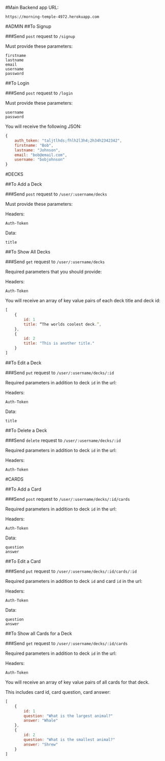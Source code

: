 #Main Backend app URL:

`https://morning-temple-4972.herokuapp.com`

#ADMIN
##To Signup

###Send `post` request to `/signup`

Must provide these parameters:

```
firstname
lastname
email
username
password
```

##To Login

###Send `post` request to `/login`

Must provide these parameters:

```
username
password
```

You will receive the following JSON:

```javascript
{ 
	auth_token: "taljtlhds;fhlh2l3h4;2h34h2342342",
	firstname: "Bob",
	lastname: "Johnson",
	email: "bob@email.com",
	username: "bobjohnson"
}
```

#DECKS

##To Add a Deck

###Send `post` request to `/user/:username/decks`

Must provide these parameters:

Headers:

```
Auth-Token
```

Data:

```
title
```

##To Show All Decks

###Send `get` request to `/user/:username/decks`

Required parameters that you should provide:

Headers:

```
Auth-Token
```

You will receive an array of key value pairs of each deck title and deck id:

```javascript
[
	{ 
		id: 1
		title: “The worlds coolest deck.”, 
	},
	{
		id: 2
		title: "This is another title."
	}
]
```


##To Edit a Deck

###Send `put` request to `/user/:username/decks/:id`

Required parameters in addition to deck `id` in the url:

Headers:

```
Auth-Token
```

Data:

```
title
```

##To Delete a Deck

###Send `delete` request to `/user/:username/decks/:id`

Required parameters in addition to deck `id` in the url:

Headers:

```
Auth-Token
```

#CARDS

##To Add a Card

###Send `post` request to `/user/:username/decks/:id/cards`

Required parameters in addition to deck `id` in the url:

Headers:

```
Auth-Token
```

Data:

```
question
answer
```

##To Edit a Card

###Send `put` request to `/user/:username/decks/:id/cards/:id`

Required parameters in addition to deck `id` and card `id` in the url:

Headers:

```
Auth-Token
```

Data:

```
question
answer
```

##To Show all Cards for a Deck

###Send `get` request to `/user/:username/decks/:id/cards`

Required parameters in addition to deck `id` in the url:

Headers:

```
Auth-Token
```

You will receive an array of key value pairs of all cards for that deck.

This includes card id, card question, card answer:

```javascript
[
	{
		id: 1
		question: "What is the largest animal?"
		answer: "Whale"
	},
	{
		id: 2
		question: "What is the smallest animal?"
		answer: "Shrew"
	}
]
```
